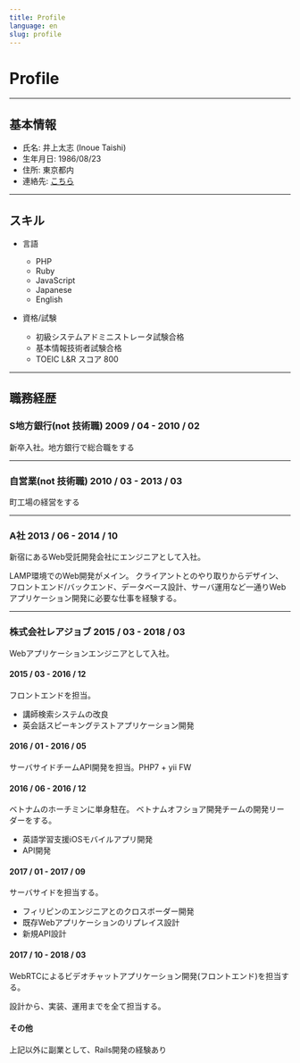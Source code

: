 ```yaml
---
title: Profile
language: en
slug: profile
---
```


# Profile

---

## 基本情報

- 氏名: 井上太志 (Inoue Taishi)
- 生年月日: 1986/08/23
- 住所: 東京都内
- 連絡先: [こちら](/#accounts)

---

## スキル

- 言語
  - PHP
  - Ruby
  - JavaScript
  - Japanese
  - English

- 資格/試験
  - 初級システムアドミニストレータ試験合格
  - 基本情報技術者試験合格
  - TOEIC L&R スコア 800

---

## 職務経歴

### S地方銀行(not 技術職) 2009 / 04 - 2010 / 02

新卒入社。地方銀行で総合職をする

---

### 自営業(not 技術職) 2010 / 03 - 2013 / 03

町工場の経営をする

---

### A社 2013 / 06 - 2014 / 10

新宿にあるWeb受託開発会社にエンジニアとして入社。

LAMP環境でのWeb開発がメイン。
クライアントとのやり取りからデザイン、フロントエンド/バックエンド、データベース設計、サーバ運用など一通りWebアプリケーション開発に必要な仕事を経験する。

---

### 株式会社レアジョブ 2015 / 03 - 2018 / 03

Webアプリケーションエンジニアとして入社。

####  2015 / 03 - 2016 / 12
フロントエンドを担当。

- 講師検索システムの改良
- 英会話スピーキングテストアプリケーション開発

#### 2016 / 01 - 2016 / 05
サーバサイドチームAPI開発を担当。PHP7 + yii FW

#### 2016 / 06 - 2016 / 12
ベトナムのホーチミンに単身駐在。
ベトナムオフショア開発チームの開発リーダーをする。

- 英語学習支援iOSモバイルアプリ開発
- API開発

#### 2017 / 01 - 2017 / 09
サーバサイドを担当する。

- フィリピンのエンジニアとのクロスボーダー開発
- 既存Webアプリケーションのリプレイス設計
- 新規API設計

#### 2017 / 10 - 2018 / 03

WebRTCによるビデオチャットアプリケーション開発(フロントエンド)を担当する。

設計から、実装、運用までを全て担当する。


#### その他

上記以外に副業として、Rails開発の経験あり
